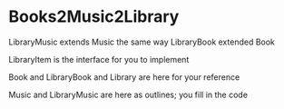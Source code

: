 # Books2Music2Library
LibraryMusic extends Music the same way LibraryBook extended Book   
   
LibraryItem is the interface for you to implement   
   
Book and LibraryBook and Library are here for your reference   

Music and LibraryMusic are here as outlines; you fill in the code

